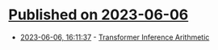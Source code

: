 # [Published on 2023-06-06](index.md)

* [2023-06-06, 16:11:37](https://lobste.rs/s/vqbtfo/transformer_inference_arithmetic) - [Transformer Inference Arithmetic](https://kipp.ly/blog/transformer-inference-arithmetic/)
